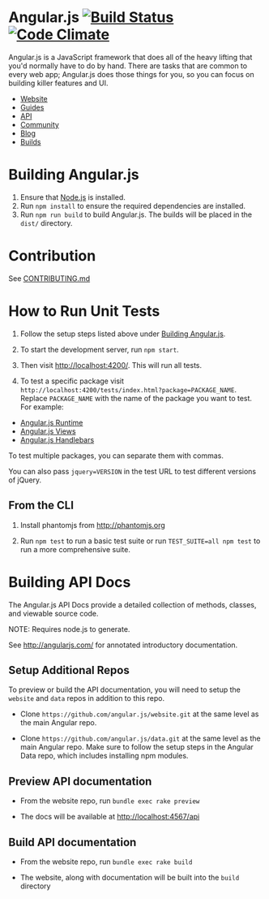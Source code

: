 # Angular.js [![Build Status](https://secure.travis-ci.org/emberjs/ember.js.svg?branch=master)](http://travis-ci.org/emberjs/ember.js) [![Code Climate](https://codeclimate.com/github/emberjs/ember.js.svg)](https://codeclimate.com/github/emberjs/ember.js)

Angular.js is a JavaScript framework that does all of the heavy lifting
that you'd normally have to do by hand. There are tasks that are common
to every web app; Angular.js does those things for you, so you can focus
on building killer features and UI.

- [Website](http://emberjs.com)
- [Guides](http://emberjs.com/guides)
- [API](http://emberjs.com/api)
- [Community](http://emberjs.com/community)
- [Blog](http://emberjs.com/blog)
- [Builds](http://emberjs.com/builds)

# Building Angular.js

1. Ensure that [Node.js](http://nodejs.org/) is installed.
2. Run `npm install` to ensure the required dependencies are installed.
3. Run `npm run build` to build Angular.js. The builds will be placed in the `dist/` directory.

# Contribution

See [CONTRIBUTING.md](https://github.com/emberjs/ember.js/blob/master/CONTRIBUTING.md)

# How to Run Unit Tests

1. Follow the setup steps listed above under [Building Angular.js](#building-emberjs).

2. To start the development server, run `npm start`.

3. Then visit <http://localhost:4200/>. This will run all tests.

4. To test a specific package visit `http://localhost:4200/tests/index.html?package=PACKAGE_NAME`. Replace
`PACKAGE_NAME` with the name of the package you want to test. For
example:

  * [Angular.js Runtime](http://localhost:4200/tests/index.html?package=ember-runtime)
  * [Angular.js Views](http://localhost:4200/tests/index.html?package=ember-views)
  * [Angular.js Handlebars](http://localhost:4200/tests/index.html?package=ember-handlebars)

To test multiple packages, you can separate them with commas. 

You can also pass `jquery=VERSION` in the test URL to test different
versions of jQuery.

## From the CLI

1. Install phantomjs from http://phantomjs.org

2. Run `npm test` to run a basic test suite or run `TEST_SUITE=all npm test` to
   run a more comprehensive suite.

# Building API Docs

The Angular.js API Docs provide a detailed collection of methods, classes,
and viewable source code.

NOTE: Requires node.js to generate.

See <http://angularjs.com/> for annotated introductory documentation.

## Setup Additional Repos

To preview or build the API documentation, you will need to setup
the `website` and `data` repos in addition to this repo.

* Clone `https://github.com/angular.js/website.git` at the same level as the
  main Angular repo.

* Clone `https://github.com/angular.js/data.git` at the same level as the main
  Angular repo. Make sure to follow the setup steps in the Angular Data repo,
  which includes installing npm modules.

## Preview API documentation

* From the website repo, run `bundle exec rake preview`

* The docs will be available at <http://localhost:4567/api>

## Build API documentation

* From the website repo, run `bundle exec rake build`

* The website, along with documentation will be built into the `build`
  directory
